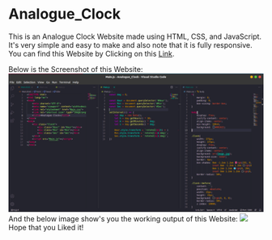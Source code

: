 # Analogue_Clock
This is an Analogue Clock Website made using HTML, CSS, and JavaScript. It's very simple and easy to make and also note that it is fully responsive. You can find this Website by Clicking on this [Link](https://surya0705.github.io/Analogue_Clock/Main.html).

Below is the Screenshot of this Website:
<img src="Code_Screenshot.png"><img>
And the below image show's you the working output of this Website:
<img src="Program’s_Working.jpg"><img>
Hope that you Liked it!

